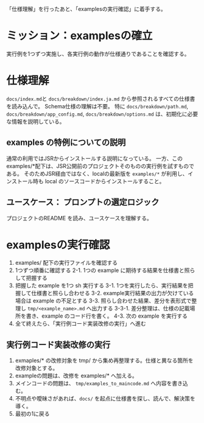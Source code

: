 「仕様理解」を行ったあと、「examplesの実行確認」に着手する。

# ミッション：examplesの確立
実行例を1つずつ実施し、各実行例の動作が仕様通りであることを確認する。

# 仕様理解

`docs/index.md`と `docs/breakdown/index.ja.md` から参照されるすべての仕様書を読み込んで。 Schema仕様の理解は不要。
特に `docs/breakdown/path.md`, `docs/breakdown/app_config.md`, `docs/breakdown/options.md` は、初期化に必要な情報を説明している。

## examples の特例についての説明
通常の利用ではJSRからインストールする説明になっている。
一方、このexamples/*配下は、JSR公開前のプロジェクトそのものの実行例を試すものである。
そのためJSR経由ではなく、localの最新版を `examples/*` が利用し、インストール時も local のソースコードからインストールすること。

## ユースケース： プロンプトの選定ロジック
プロジェクトのREADME を読み、ユースケースを理解する。


# examplesの実行確認
1. examples/ 配下の実行ファイルを確認する
2. 1つずつ順番に確認する
2-1. 1つの example に期待する結果を仕様書と照らして把握する
3. 把握した example を1つ sh 実行する
3-1. 1つを実行したら、実行結果を把握して仕様書と照らし合わせる
3-2. example実行結果の出力が欠けている場合は example の不足とする
3-3. 照らし合わせた結果、差分を表形式で整理し `tmp/<example_name>.md` へ出力する
3-3-1. 差分整理は、仕様の記載場所を書き、example のコード行を書く。
4-3. 次の example を実行する
5. 全て終えたら、「実行例コード実装改修の実行」へ進む

## 実行例コード実装改修の実行
1. exmaples/* の改修対象を tmp/ から集め再整理する。仕様と異なる箇所を改修対象とする。
2. exampleの問題は、改修を examples/* へ加える。
3. メインコードの問題は、 `tmp/examples_to_maincode.md` へ内容を書き込む。
5. 不明点や曖昧さがあれば、`docs/` を起点に仕様書を探し、読んで、解決策を導く。
6. 最初の1に戻る
